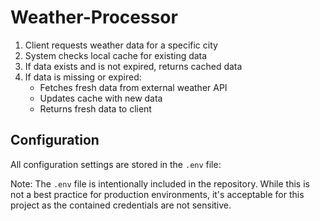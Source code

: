 # Weather-Processor

1. Client requests weather data for a specific city
2. System checks local cache for existing data
3. If data exists and is not expired, returns cached data
4. If data is missing or expired:
   - Fetches fresh data from external weather API
   - Updates cache with new data
   - Returns fresh data to client

## Configuration

All configuration settings are stored in the `.env` file:

Note: The `.env` file is intentionally included in the repository. While this is not a best practice for production environments, it's acceptable for this project as the contained credentials are not sensitive.